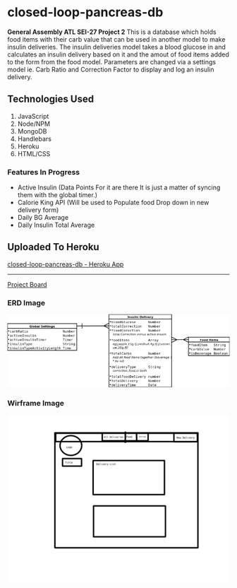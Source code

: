 # closed-loop-pancreas-db
**General Assembly ATL SEI-27 Project 2**
This is a database which holds food items with their carb value that can be used in another model to make insulin deliveries.
The insulin deliveries model takes a blood glucose in and calculates an insulin delivery based on it and the amout of food items added to the form from the food model.
Parameters are changed via a settings model ie. Carb Ratio and Correction Factor to display and log an insulin delivery.

## Technologies Used

  1. JavaScript
  2. Node/NPM
  3. MongoDB
  4. Handlebars
  5. Heroku
  6. HTML/CSS

### Features In Progress
  - Active Insulin (Data Points For it are there It is just a matter of syncing them with the global timer.)
  - Calorie King API (Will be used to Populate food Drop down in new delivery form)
  - Daily BG Average
  - Daily Insulin Total Average

## Uploaded To Heroku

[closed-loop-pancreas-db - Heroku App](https://closed-loop-pancreas.herokuapp.com/)

---
[Project Board](https://github.com/greattechpk/closed-loop-pancreas-db/projects/1)

### ERD Image
![erd](ERD.png)

### Wirframe Image
![wireframe](clpdb-Wireframe.jpg)
